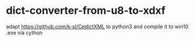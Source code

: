 # dict-converter-from-u8-to-xdxf
adapt https://github.com/k-sl/CedictXML to python3 and compile it to win10 .exe via cython
